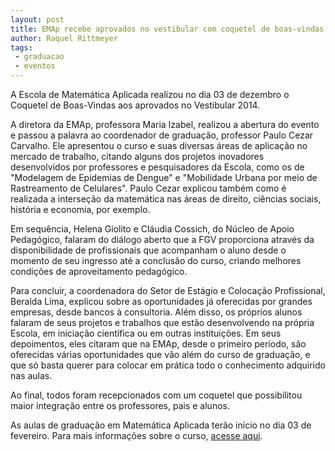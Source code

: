 ```yaml
---
layout: post
title: EMAp recebe aprovados no vestibular com coquetel de boas-vindas
author: Raquel Rittmeyer
tags:
 - graduacao
 - eventos
---
```


A Escola de Matemática Aplicada realizou no dia 03 de dezembro o
Coquetel de Boas-Vindas aos aprovados no Vestibular 2014.

A diretora da EMAp, professora Maria Izabel, realizou a abertura do
evento e passou a palavra ao coordenador de graduação, professor Paulo
Cezar Carvalho.  Ele apresentou o curso e suas diversas áreas de
aplicação no mercado de trabalho, citando alguns dos projetos
inovadores desenvolvidos por professores e pesquisadores da Escola,
como os de "Modelagem de Epidemias de Dengue" e "Mobilidade Urbana por
meio de Rastreamento de Celulares".  Paulo Cezar explicou também como
é realizada a interseção da matemática nas áreas de direito, ciências
sociais, história e economia, por exemplo.

Em sequência, Helena Giolito e Cláudia Cossich, do Núcleo de Apoio
Pedagógico, falaram do diálogo aberto que a FGV proporciona através da
disponibilidade de profissionais que acompanham o aluno desde o
momento de seu ingresso até a conclusão do curso, criando melhores
condições de aproveitamento pedagógico.

Para concluir, a coordenadora do Setor de Estágio e Colocação
Profissional, Beralda Lima, explicou sobre as oportunidades já
oferecidas por grandes empresas, desde bancos à consultoria. Além
disso, os próprios alunos falaram de seus projetos e trabalhos que
estão desenvolvendo na própria Escola, em iniciação científica ou em
outras instituições. Em seus depoimentos, eles citaram que na EMAp,
desde o primeiro período, são oferecidas várias oportunidades que vão
além do curso de graduação, e que só basta querer para colocar em
prática todo o conhecimento adquirido nas aulas.

Ao final, todos foram recepcionados com um coquetel que possibilitou
maior integração entre os professores, pais e alunos.

As aulas de graduação em Matemática Aplicada terão início no dia 03 de
fevereiro. Para mais informações sobre o curso,
[acesse aqui](/graduacao/descricao.html).
